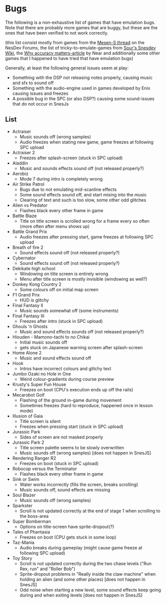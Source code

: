 
# Bugs

The following is a non-exhaustive list of games that have emulation bugs. Note that there are probably more games that are buggy, but these are the ones that have been verified to not work correctly.

(this list consist mostly from games from the [Mesen-S thread](http://forums.nesdev.com/viewtopic.php?f=12&t=18658) on the NesDev Forums, the list of tricky-to-emulate-games from [Sour's Snesdev Wiki](https://snesdev.mesen.ca/wiki/index.php?title=Tricky-to-emulate_games), the [Why accuracy matters-article](https://floating.muncher.se/byuu/accuracy/) by Near and additionally some other games that I happened to have tried that have emulation bugs)

Generally, at least the following general issues seem at play:
- Something with the DSP not releasing notes properly, causing music and sfx to sound off
- Something with the audio-engine used in games developed by Enix causing issues and freezes
- A possible bug in the SPC (or also DSP?) causing some sound-issues that do not occur in SnesJs

## List

- Actraiser
  - Music sounds off (wrong samples)
  - Audio freezes when stating new game, game freezes at following SPC upload
- Actraiser 2
  - Freezes after splash-screen (stuck in SPC upload)
- Aladdin
  - Music and sounds effects sound off (not released properly?)
- Aerobiz
  - Mode 7 during intro is completely wrong
- Air Strike Patrol
  - Bugs due to not emulating mid-scanline effects
  - Some sound effects sound off, and start mixing into the music
  - Clearing of text and such is too slow, some other odd glitches
- Alien vs Predator
  - Flashes black every other frame in game
- Battle Blaze
  - Title on title screen is scrolled wrong for a frame every so often (more often after menu shows up)
- Battle Grand Prix
  - Audio freezes after pressing start, game freezes at following SPC upload
- Breath of fire 2
  - Sound effects sound off (not released properly?)
- Cybernator
  - Sound effects sound off (not released properly?)
- Dekikate high school
  - Windowing on title screen is entirely wrong
  - Menu after title screen is mostly invisible (windowing as well?)
- Donkey Kong Country 2
  - Some colours off on initial map screen
- F1 Grand Prix
  - HUD is glitchy
- Final Fantasy II
  - Music sounds somewhat off (some instruments)
- Final Fantasy III
  - Freezes after intro (stuck in SPC upload)
- Ghouls 'n Ghosts
  - Music and sound effects sounds off (not released properly?)
- Hiouden - Mamono-tachi to no Chikai
  - Initial music sounds off
  - gets stuck on Japanese warning screen after splash-screen
- Home Alone 2
  - Music and sound effects sound off
- Hook
  - Intros have incorrect colours and glitchy text
- Jumbo Ozaki no Hole in One
  - Weird colour-gradients during course preview
- Krusty's Super Fun House
  - Freezes on boot (CPU's execution ends up off the rails)
- Mecarobot Golf
  - Flashing of the ground in-game during movement
  - Sometimes freezes (hard to reproduce, happened once in lesson mode)
- Illusion of Gaia
  - Title screen is silent
  - Freezes when pressing start (stuck in SPC upload)  
- Jurassic Park
  - Sides of screen are not masked properly
- Jurassic Park 2
  - Title screen palette seems to be slowly overwritten
  - Music sounds off (wrong samples) [does not happen in SnesJS]
- Rendering Ranger R2
  - Freezes on boot (stuck in SPC upload)
- Robocop versus the Terminator
  - Flashes black every other frame in game
- Sink or Swim
  - Water works incorrectly (fills the screen, breaks scrolling)
  - Music sounds off, sound effects are missing
- Soul Blazer
  - Music sounds off (wrong samples)
- Sparkster
  - Scroll is not updated correctly at the end of stage 1 when scrolling to the boss-area
- Super Bomberman
  - Options on title-screen have sprite-dropout(?)
- Tales of Phantasia
  - Freezes on boot (CPU gets stuck in some loop)
- Taz-Mania
  - Audio breaks during gameplay (might cause game freeze at following SPC upload)
- Toy Story
  - Scroll is not updated correctly during the two chase levels ("Run Rex, run" and "Roller Bob")
  - Sprite-dropout problems in "Really inside the claw machine" when holding an alien (and some other places) [does not happen in SnesJS]
  - Odd noise when starting a new level, some sound effects keep going during and when exiting levels [does not happen in SnesJS]
